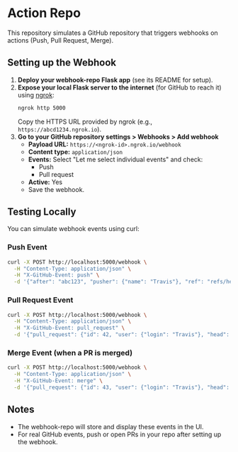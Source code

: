 # Action Repo

This repository simulates a GitHub repository that triggers webhooks on actions (Push, Pull Request, Merge).

## Setting up the Webhook

1. **Deploy your webhook-repo Flask app** (see its README for setup).
2. **Expose your local Flask server to the internet** (for GitHub to reach it) using [ngrok](https://ngrok.com/):
   ```bash
   ngrok http 5000
   ```
   Copy the HTTPS URL provided by ngrok (e.g., `https://abcd1234.ngrok.io`).
3. **Go to your GitHub repository settings > Webhooks > Add webhook**
   - **Payload URL:** `https://<ngrok-id>.ngrok.io/webhook`
   - **Content type:** `application/json`
   - **Events:** Select "Let me select individual events" and check:
     - Push
     - Pull request
   - **Active:** Yes
   - Save the webhook.

## Testing Locally

You can simulate webhook events using curl:

### Push Event
```bash
curl -X POST http://localhost:5000/webhook \
  -H "Content-Type: application/json" \
  -H "X-GitHub-Event: push" \
  -d '{"after": "abc123", "pusher": {"name": "Travis"}, "ref": "refs/heads/staging"}'
```

### Pull Request Event
```bash
curl -X POST http://localhost:5000/webhook \
  -H "Content-Type: application/json" \
  -H "X-GitHub-Event: pull_request" \
  -d '{"pull_request": {"id": 42, "user": {"login": "Travis"}, "head": {"ref": "staging"}, "base": {"ref": "master"}, "created_at": "2021-04-01T09:00:00Z"}}'
```

### Merge Event (when a PR is merged)
```bash
curl -X POST http://localhost:5000/webhook \
  -H "Content-Type: application/json" \
  -H "X-GitHub-Event: merge" \
  -d '{"pull_request": {"id": 43, "user": {"login": "Travis"}, "head": {"ref": "dev"}, "base": {"ref": "master"}, "merged": true, "merged_at": "2021-04-02T12:00:00Z"}}'
```

## Notes
- The webhook-repo will store and display these events in the UI.
- For real GitHub events, push or open PRs in your repo after setting up the webhook.
